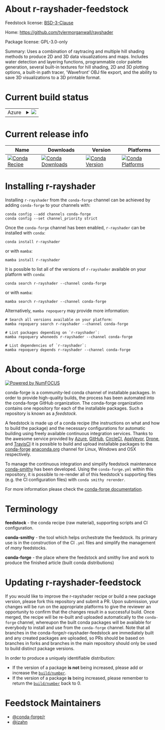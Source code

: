 About r-rayshader-feedstock
===========================

Feedstock license: [BSD-3-Clause](https://github.com/conda-forge/r-rayshader-feedstock/blob/main/LICENSE.txt)

Home: https://github.com/tylermorganwall/rayshader

Package license: GPL-3.0-only

Summary: Uses a combination of raytracing and multiple hill shading methods to produce 2D and 3D data visualizations and maps. Includes water detection and layering functions, programmable color palette generation, several built-in textures for hill shading, 2D and 3D plotting options, a built-in path tracer, 'Wavefront' OBJ file export, and the ability to save 3D visualizations to a 3D printable format.

Current build status
====================


<table>
    
  <tr>
    <td>Azure</td>
    <td>
      <details>
        <summary>
          <a href="https://dev.azure.com/conda-forge/feedstock-builds/_build/latest?definitionId=11904&branchName=main">
            <img src="https://dev.azure.com/conda-forge/feedstock-builds/_apis/build/status/r-rayshader-feedstock?branchName=main">
          </a>
        </summary>
        <table>
          <thead><tr><th>Variant</th><th>Status</th></tr></thead>
          <tbody><tr>
              <td>linux_64_r_base4.3</td>
              <td>
                <a href="https://dev.azure.com/conda-forge/feedstock-builds/_build/latest?definitionId=11904&branchName=main">
                  <img src="https://dev.azure.com/conda-forge/feedstock-builds/_apis/build/status/r-rayshader-feedstock?branchName=main&jobName=linux&configuration=linux%20linux_64_r_base4.3" alt="variant">
                </a>
              </td>
            </tr><tr>
              <td>linux_64_r_base4.4</td>
              <td>
                <a href="https://dev.azure.com/conda-forge/feedstock-builds/_build/latest?definitionId=11904&branchName=main">
                  <img src="https://dev.azure.com/conda-forge/feedstock-builds/_apis/build/status/r-rayshader-feedstock?branchName=main&jobName=linux&configuration=linux%20linux_64_r_base4.4" alt="variant">
                </a>
              </td>
            </tr>
          </tbody>
        </table>
      </details>
    </td>
  </tr>
</table>

Current release info
====================

| Name | Downloads | Version | Platforms |
| --- | --- | --- | --- |
| [![Conda Recipe](https://img.shields.io/badge/recipe-r--rayshader-green.svg)](https://anaconda.org/conda-forge/r-rayshader) | [![Conda Downloads](https://img.shields.io/conda/dn/conda-forge/r-rayshader.svg)](https://anaconda.org/conda-forge/r-rayshader) | [![Conda Version](https://img.shields.io/conda/vn/conda-forge/r-rayshader.svg)](https://anaconda.org/conda-forge/r-rayshader) | [![Conda Platforms](https://img.shields.io/conda/pn/conda-forge/r-rayshader.svg)](https://anaconda.org/conda-forge/r-rayshader) |

Installing r-rayshader
======================

Installing `r-rayshader` from the `conda-forge` channel can be achieved by adding `conda-forge` to your channels with:

```
conda config --add channels conda-forge
conda config --set channel_priority strict
```

Once the `conda-forge` channel has been enabled, `r-rayshader` can be installed with `conda`:

```
conda install r-rayshader
```

or with `mamba`:

```
mamba install r-rayshader
```

It is possible to list all of the versions of `r-rayshader` available on your platform with `conda`:

```
conda search r-rayshader --channel conda-forge
```

or with `mamba`:

```
mamba search r-rayshader --channel conda-forge
```

Alternatively, `mamba repoquery` may provide more information:

```
# Search all versions available on your platform:
mamba repoquery search r-rayshader --channel conda-forge

# List packages depending on `r-rayshader`:
mamba repoquery whoneeds r-rayshader --channel conda-forge

# List dependencies of `r-rayshader`:
mamba repoquery depends r-rayshader --channel conda-forge
```


About conda-forge
=================

[![Powered by
NumFOCUS](https://img.shields.io/badge/powered%20by-NumFOCUS-orange.svg?style=flat&colorA=E1523D&colorB=007D8A)](https://numfocus.org)

conda-forge is a community-led conda channel of installable packages.
In order to provide high-quality builds, the process has been automated into the
conda-forge GitHub organization. The conda-forge organization contains one repository
for each of the installable packages. Such a repository is known as a *feedstock*.

A feedstock is made up of a conda recipe (the instructions on what and how to build
the package) and the necessary configurations for automatic building using freely
available continuous integration services. Thanks to the awesome service provided by
[Azure](https://azure.microsoft.com/en-us/services/devops/), [GitHub](https://github.com/),
[CircleCI](https://circleci.com/), [AppVeyor](https://www.appveyor.com/),
[Drone](https://cloud.drone.io/welcome), and [TravisCI](https://travis-ci.com/)
it is possible to build and upload installable packages to the
[conda-forge](https://anaconda.org/conda-forge) [anaconda.org](https://anaconda.org/)
channel for Linux, Windows and OSX respectively.

To manage the continuous integration and simplify feedstock maintenance
[conda-smithy](https://github.com/conda-forge/conda-smithy) has been developed.
Using the ``conda-forge.yml`` within this repository, it is possible to re-render all of
this feedstock's supporting files (e.g. the CI configuration files) with ``conda smithy rerender``.

For more information please check the [conda-forge documentation](https://conda-forge.org/docs/).

Terminology
===========

**feedstock** - the conda recipe (raw material), supporting scripts and CI configuration.

**conda-smithy** - the tool which helps orchestrate the feedstock.
                   Its primary use is in the construction of the CI ``.yml`` files
                   and simplify the management of *many* feedstocks.

**conda-forge** - the place where the feedstock and smithy live and work to
                  produce the finished article (built conda distributions)


Updating r-rayshader-feedstock
==============================

If you would like to improve the r-rayshader recipe or build a new
package version, please fork this repository and submit a PR. Upon submission,
your changes will be run on the appropriate platforms to give the reviewer an
opportunity to confirm that the changes result in a successful build. Once
merged, the recipe will be re-built and uploaded automatically to the
`conda-forge` channel, whereupon the built conda packages will be available for
everybody to install and use from the `conda-forge` channel.
Note that all branches in the conda-forge/r-rayshader-feedstock are
immediately built and any created packages are uploaded, so PRs should be based
on branches in forks and branches in the main repository should only be used to
build distinct package versions.

In order to produce a uniquely identifiable distribution:
 * If the version of a package **is not** being increased, please add or increase
   the [``build/number``](https://docs.conda.io/projects/conda-build/en/latest/resources/define-metadata.html#build-number-and-string).
 * If the version of a package **is** being increased, please remember to return
   the [``build/number``](https://docs.conda.io/projects/conda-build/en/latest/resources/define-metadata.html#build-number-and-string)
   back to 0.

Feedstock Maintainers
=====================

* [@conda-forge/r](https://github.com/orgs/conda-forge/teams/r/)
* [@izahn](https://github.com/izahn/)

